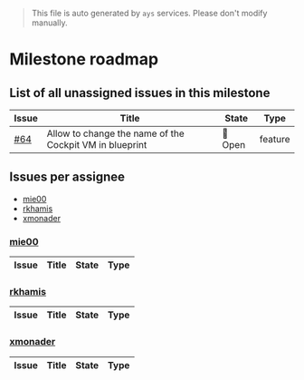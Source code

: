 > This file is auto generated by `ays` services. Please don't modify manually.

# Milestone roadmap

## List of all unassigned issues in this milestone

|Issue|Title|State|Type|
|-----|-----|-----|---|
|[#64](https://github.com/jumpscale/jscockpit/issues/64)|Allow to change the name of the Cockpit VM in blueprint|:red_circle: Open|feature|


## Issues per assignee
- [mie00](#mie00)
- [rkhamis](#rkhamis)
- [xmonader](#xmonader)



### [mie00](https://github.com/mie00)

|Issue|Title|State|Type|
|-----|-----|-----|----|


### [rkhamis](https://github.com/rkhamis)

|Issue|Title|State|Type|
|-----|-----|-----|----|


### [xmonader](https://github.com/xmonader)

|Issue|Title|State|Type|
|-----|-----|-----|----|

